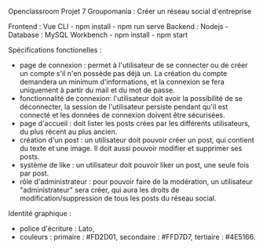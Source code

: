 Openclassroom Projet 7 Groupomania : Créer un réseau social d'entreprise

Frontend : Vue CLI 
    - npm install
    - npm run serve
Backend : Nodejs - Database : MySQL Workbench
    - npm install
    - npm start

Spécifications fonctionelles : 
- page de connexion : permet à l'utilisateur de se connecter ou de créer un compte s'il n'en possède pas déjà un. La création du compte demandera un minimum d'informations, et la connexion se fera uniquement à partir du mail et du mot de passe.
- fonctionnalité de connexion: l'utilisateur doit avoir la possibilité de se déconnecter, la session de l'utilisateur persiste pendant qu'il est connecté et les données de connexion doivent être sécurisées.
- page d'accueil : doit lister les posts crées par les différents utilisateurs, du plus récent au plus ancien.
- création d'un post : un utilisateur doit pouvoir créer un post, qui contient du texte et une image. Il doit aussi pouvoir modifier et supprimer ses posts.
- système de like : un utilisateur doit pouvoir liker un post, une seule fois par post.
- rôle d'administrateur : pour pouvoir faire de la modération, un utilisateur "administrateur" sera créer, qui aura les droits de modification/suppression de tous les posts du réseau social.

Identité graphique : 
- police d'écriture : Lato,
- couleurs : 
    primaire : #FD2D01,
    secondaire : #FFD7D7,
    tertiaire : #4E5166.
